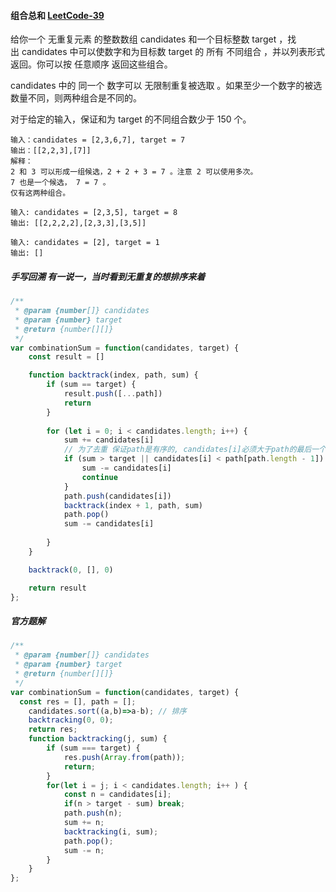 #### 组合总和 [LeetCode-39](https://leetcode.cn/problems/combination-sum/)
给你一个 无重复元素 的整数数组 candidates 和一个目标整数 target ，找出 candidates 中可以使数字和为目标数 target 的 所有 不同组合 ，并以列表形式返回。你可以按 任意顺序 返回这些组合。

candidates 中的 同一个 数字可以 无限制重复被选取 。如果至少一个数字的被选数量不同，则两种组合是不同的。 

对于给定的输入，保证和为 target 的不同组合数少于 150 个。

```
输入：candidates = [2,3,6,7], target = 7
输出：[[2,2,3],[7]]
解释：
2 和 3 可以形成一组候选，2 + 2 + 3 = 7 。注意 2 可以使用多次。
7 也是一个候选， 7 = 7 。
仅有这两种组合。
```

```
输入: candidates = [2,3,5], target = 8
输出: [[2,2,2,2],[2,3,3],[3,5]]
```

```
输入: candidates = [2], target = 1
输出: []
```

##### 手写回溯 有一说一，当时看到无重复的想排序来着
```js
/**
 * @param {number[]} candidates
 * @param {number} target
 * @return {number[][]}
 */
var combinationSum = function(candidates, target) {
    const result = []

    function backtrack(index, path, sum) {
        if (sum == target) {
            result.push([...path])
            return 
        }
        
        for (let i = 0; i < candidates.length; i++) {
            sum += candidates[i]
            // 为了去重 保证path是有序的, candidates[i]必须大于path的最后一个元素
            if (sum > target || candidates[i] < path[path.length - 1]) {
                sum -= candidates[i]
                continue
            }
            path.push(candidates[i])
            backtrack(index + 1, path, sum)
            path.pop()
            sum -= candidates[i]
            
        }
    }

    backtrack(0, [], 0)

    return result
};
```

##### 官方题解
```js
/**
 * @param {number[]} candidates
 * @param {number} target
 * @return {number[][]}
 */
var combinationSum = function(candidates, target) {
  const res = [], path = [];
    candidates.sort((a,b)=>a-b); // 排序
    backtracking(0, 0);
    return res;
    function backtracking(j, sum) {
        if (sum === target) {
            res.push(Array.from(path));
            return;
        }
        for(let i = j; i < candidates.length; i++ ) {
            const n = candidates[i];
            if(n > target - sum) break;
            path.push(n);
            sum += n;
            backtracking(i, sum);
            path.pop();
            sum -= n;
        }
    }
};